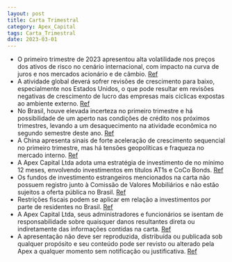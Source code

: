 ```yaml
---
layout: post
title: Carta Trimestral
category: Apex_Capital
tags: Carta_Trimestral
date: 2023-03-01
---
```


- O primeiro trimestre de 2023 apresentou alta volatilidade nos preços dos ativos de risco no cenário internacional, com impacto na curva de juros e nos mercados acionário e de câmbio.
<a href="#" onclick="search_on_pdf('CARTA TRIMESTRAL | 1T2023   www.apexcapital.com.br  PALAVRA DO GESTOR – PORTFÓLIO  MAIS RACION')">Ref</a>
- A atividade global deverá sofrer revisões de crescimento para baixo, especialmente nos Estados Unidos, o que pode resultar em revisões negativas de crescimento de lucro das empresas mais cíclicas expostas ao ambiente externo.
<a href="#" onclick="search_on_pdf('prêmio de risco de ações que se encontra elevado (bolsa está barata), e a queda do custo de capital ')">Ref</a>
- No Brasil, houve elevada incerteza no primeiro trimestre e há possibilidade de um aperto nas condições de crédito nos próximos trimestres, levando a um desaquecimento na atividade econômica no segundo semestre deste ano.
<a href="#" onclick="search_on_pdf('produzir um aperto nas condições de crédito nos próximos trimestres. Isso deve contribuir, por sua v')">Ref</a>
- A China apresenta sinais de forte aceleração de crescimento sequencial no primeiro trimestre, mas há tensões geopolíticas e fraqueza no mercado interno.
<a href="#" onclick="search_on_pdf('longo período de disrupções causadas pelo vírus. Assim, considerando uma perspectiva de forte aceler')">Ref</a>
- A Apex Capital Ltda adota uma estratégia de investimento de no mínimo 12 meses, envolvendo investimentos em títulos AT1s e CoCo Bonds.
<a href="#" onclick="search_on_pdf('Apex Capital Ltda .  .  .')">Ref</a>
- Os fundos de investimento estrangeiros mencionados na carta não possuem registro junto à Comissão de Valores Mobiliários e não estão sujeitos a oferta pública no Brasil.
<a href="#" onclick="search_on_pdf('FUNDOS DE INVESTIMENTO SEJA EFETUADA CONSIDERANDO, NO MÍNIMO, 12 (DOZE) MESES. OS FUNDOS DE INVESTIM')">Ref</a>
- Restrições fiscais podem se aplicar em relação a investimentos por parte de residentes no Brasil.
<a href="#" onclick="search_on_pdf('CONSEQUENTEMENTE, NÃO ESTÃO SUJEITOS A OFERTA PÚBLICA NO BRASIL. ADICIONALMENTE, RESTRIÇÕES DE NATUR')">Ref</a>
- A Apex Capital Ltda, seus administradores e funcionários se isentam de responsabilidade sobre quaisquer danos resultantes direta ou indiretamente das informações contidas na carta.
<a href="#" onclick="search_on_pdf('E FUNCIONÁRIOS ISENTAM-SE DE RESPONSABILIDADE SOBRE QUAISQUER DANOS RESULTANTES DIRETA OU INDIRETAME')">Ref</a>
- A apresentação não deve ser reproduzida, distribuída ou publicada sob qualquer propósito e seu conteúdo pode ser revisto ou alterado pela Apex a qualquer momento sem notificação ou justificativa.
<a href="#" onclick="search_on_pdf('QUALQUER PROPÓSITO E SEU CONTEÚDO PODE SER REVISTO OU ALTERADO PELA APEX A QUALQUER TEMPO INDEPENDEN')">Ref</a>
